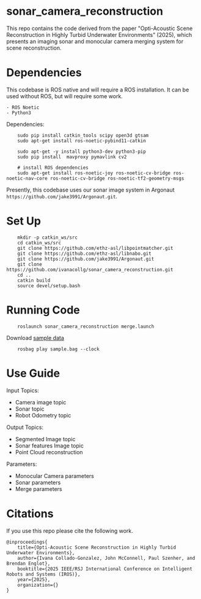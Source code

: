 # sonar_camera_reconstruction

This repo contains the code derived from the paper "Opti-Acoustic Scene Reconstruction in Highly Turbid Underwater Environments" (2025), which presents an imaging sonar and monocular camera merging system for scene reconstruction. 

# Dependencies
This codebase is ROS native and will require a ROS installation. It can be used without ROS, but will require some work.

    - ROS Noetic
    - Python3
    
Dependencies:
```
    sudo pip install catkin_tools scipy open3d gtsam
    sudo apt-get install ros-noetic-pybind11-catkin
```
```
    sudo apt-get -y install python3-dev python3-pip
    sudo pip install  mavproxy pymavlink cv2
    
    # install ROS dependencies
    sudo apt-get install ros-noetic-joy ros-noetic-cv-bridge ros-noetic-nav-core ros-noetic-cv-bridge ros-noetic-tf2-geometry-msgs
```

Presently, this codebase uses our sonar image system in Argonaut `https://github.com/jake3991/Argonaut.git`.

# Set Up
```
    mkdir -p catkin_ws/src
    cd catkin_ws/src
    git clone https://github.com/ethz-asl/libpointmatcher.git
    git clone https://github.com/ethz-asl/libnabo.git  
    git clone https://github.com/jake3991/Argonaut.git
    git clone https://github.com/ivanacollg/sonar_camera_reconstruction.git
    cd ..
    catkin build
    source devel/setup.bash
```

# Running Code
```
    roslaunch sonar_camera_reconstruction merge.launch
```
Download [sample data](https://drive.google.com/file/d/1WK9nXKLUET0hseZJesYIGAZKkg8h-aQo/view?usp=sharing)
```
    rosbag play sample.bag --clock
```

# Use Guide
Input Topics:
- Camera image topic
- Sonar topic
- Robot Odometry topic 

Output Topics:
- Segmented Image topic
- Sonar features Image topic
- Point Cloud reconstruction

Parameters:
- Monocular Camera parameters
- Sonar parameters
- Merge parameters



# Citations
If you use this repo please cite the following work. 
```
@inproceedings{
    title={Opti-Acoustic Scene Reconstruction in Highly Turbid Underwater Environments},
    author={Ivana Collado-Gonzalez, John McConnell, Paul Szenher, and Brendan Englot},
    booktitle={2025 IEEE/RSJ International Conference on Intelligent Robots and Systems (IROS)},
    year={2025},
    organization={}
}
```
